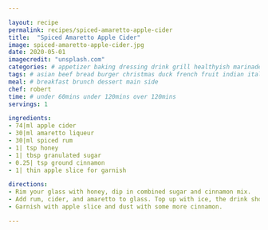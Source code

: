 ```yaml
---

layout: recipe
permalink: recipes/spiced-amaretto-apple-cider 
title:  "Spiced Amaretto Apple Cider"
image: spiced-amaretto-apple-cider.jpg
date: 2020-05-01 
imagecredit: "unsplash.com" 
categories: # appetizer baking dressing drink grill healthyish marinade oven pickling quick raw salad sandwich sauce snack soup
tags: # asian beef bread burger christmas duck french fruit indian italian mexican nuts pasta pork poultry rice seafood thanksgiving vegetarian
meal: # breakfast brunch dessert main side
chef: robert 
time: # under 60mins under 120mins over 120mins
servings: 1 

ingredients:
- 74|ml apple cider
- 30|ml amaretto liqueur
- 30|ml spiced rum
- 1| tsp honey
- 1| tbsp granulated sugar
- 0.25| tsp ground cinnamon
- 1| thin apple slice for garnish

directions:
- Rim your glass with honey, dip in combined sugar and cinnamon mix.
- Add rum, cider, and amaretto to glass. Top up with ice, the drink should mix itself when you top up with the ice.
- Garnish with apple slice and dust with some more cinnamon.

--- 
```

